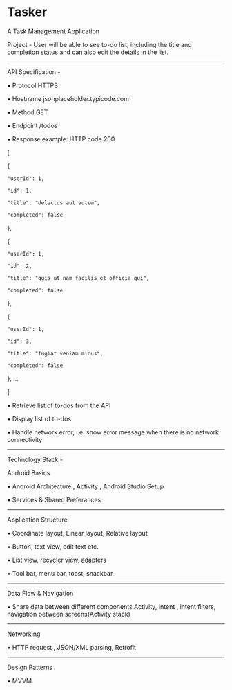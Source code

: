 # Tasker
A Task Management Application 

Project - User will be able to see to-do list, including the title and completion status and can also edit the details in the list.

------------------------------------------------------------------------------------------------------------------------------------------------------------------------------

API Specification - 

•	Protocol HTTPS

•	Hostname jsonplaceholder.typicode.com

•	Method GET

•	Endpoint /todos

•	Response example: HTTP code 200

[

  {
	
    "userId": 1,
		
    "id": 1,
		
    "title": "delectus aut autem",
		
    "completed": false
		
  },
	
  {
	
    "userId": 1,
		
    "id": 2,
		
    "title": "quis ut nam facilis et officia qui",
		
    "completed": false
		
  },
	
  {
	
    "userId": 1,
		
    "id": 3,
		
    "title": "fugiat veniam minus",
		
    "completed": false
		
  },
  …
	
]

•	Retrieve list of to-dos from the API

•	Display list of to-dos

•	Handle network error, i.e. show error message when there is no network connectivity

-------------------------------------------------------------------------------------------------
Technology Stack - 


Android Basics 

•	Android Architecture , Activity , Android Studio Setup

•	Services & Shared Preferances

-----------------------------------------------------------------------------------------------------------------------------------------------------------------------------

Application Structure

•	Coordinate layout, Linear layout, Relative layout

•	Button, text view, edit text etc.

•	List view, recycler view, adapters

•	Tool bar, menu bar, toast, snackbar 

-----------------------------------------------------------------------------------------------------------------------------------------------------------------------------

Data Flow & Navigation

•	Share data between different components Activity, Intent , intent filters, navigation between screens(Activity stack) 

------------------------------------------------------------------------------------------------------------------------------------------------------------------------------

Networking

•	HTTP request , JSON/XML parsing, Retrofit 

------------------------------------------------------------------------------------------------------------------------------------------------------------------------------

Design Patterns

•	MVVM  

